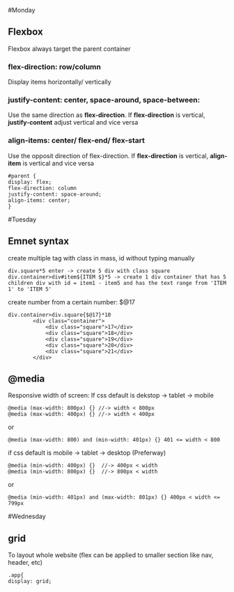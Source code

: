 #Monday
## Flexbox
Flexbox always target the parent container
### flex-direction: row/column
Display items horizontally/ vertically
### justify-content: center, space-around, space-between: 
Use the same direction as **flex-direction**. If **flex-direction** is vertical, **justify-content** adjust vertical and vice versa
### align-items: center/ flex-end/ flex-start
Use the opposit direction of flex-direction. If **flex-direction** is vertical, **align-item** is vertical and vice versa
~~~
#parent {
display: flex;
flex-direction: column
justify-content: space-around;
align-items: center;
}
~~~
#Tuesday
## Emnet syntax
create multiple tag with class in mass, id without typing manually
~~~
div.square*5 enter -> create 5 div with class square
div.container>div#item${ITEM $}*5 -> create 1 div container that has 5 children div with id = item1 - item5 and has the text range from 'ITEM 1' to 'ITEM 5'
~~~
create number from a certain number: $@17
~~~
div.container>div.square{$@17}*10
        <div class="container">
            <div class="square">17</div>
            <div class="square">18</div>
            <div class="square">19</div>
            <div class="square">20</div>
            <div class="square">21</div>
        </div>
~~~
## @media
Responsive width of screen:
If css default is dekstop -> tablet -> mobile
~~~
@media (max-width: 800px) {} //-> width < 800px
@media (max-width: 400px) {} //-> width < 400px
~~~
or
~~~
@media (max-width: 800) and (min-width: 401px) {} 401 <= width < 800
~~~
if css default is mobile -> tablet -> desktop (Preferway)
~~~
@media (min-width: 400px) {}  //-> 400px < width
@media (min-width: 800px) {}  //-> 800px < width
~~~
or
~~~
@media (min-width: 401px) and (max-width: 801px) {} 400px < width <= 799px
~~~
#Wednesday
## grid
To layout whole website (flex can be applied to smaller section like nav, header, etc)
~~~
.app{
display: grid;
